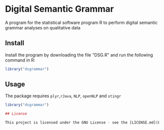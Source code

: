 # Digital Semantic Grammar
A program for the statistical software program R to perform digital semantic grammar analyses on qualitative data

## Install
Install the program by downloading the file "DSG.R" and run the following command in R: <br/>

``` r
library("dsgrammar")
```

##  Usage
The package requires `plyr`,`rJava`, `NLP`, `openNLP` and `stingr`

``` r
library("dsgrammar")

## License

This project is licensed under the GNU License - see the [LICENSE.md](LICENSE.md) file for details

